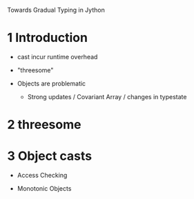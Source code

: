 Towards Gradual Typing in Jython

# 1 Introduction

- cast incur runtime overhead

- "threesome"

- Objects are problematic

    - Strong updates / Covariant Array / changes in typestate

# 2 threesome

# 3 Object casts

- Access Checking

- Monotonic Objects

